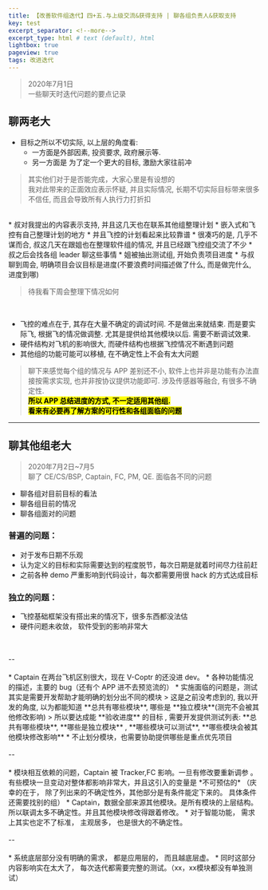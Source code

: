 ```yaml
---    
title: 【改善软件组迭代】四+五.与上级交流&获得支持 | 聊各组负责人&获取支持
key: test    
excerpt_separator: <!--more-->    
excerpt_type: html # text (default), html    
lightbox: true
pageview: true    
tags: 改进迭代
---  
```

> 2020年7月1日  
> 一些聊天时迭代问题的要点记录  

## 聊两老大
* 目标之所以不切实际, 以上层的角度看:  
	* 一方面是外部因素, 投资要求, 政府展示等.
	* 另一方面是 为了定一个更大的目标, 激励大家往前冲

> 其实他们对于是否能完成，大家心里是有设想的  
> 我对此带来的正面效应表示怀疑, 并且实际情况, 长期不切实际目标带来很多不信任, 而且会导致所有人执行力打折扣  

<br/>
* 叔对我提出的内容表示支持, 并且这几天也在联系其他组整理计划
	* 嵌入式和飞控有自己整理计划的地方
	* 并且飞控的计划看起来比较靠谱
* 很凑巧的是, 几乎不谋而合, 叔这几天在跟姐也在整理软件组的情况, 并且已经跟飞控组交流了不少
* 叔之后会找各组 leader 聊这些事情
* 姐被抽出测试组, 开始负责项目进度
* 与叔聊到周会, 明确项目会议目标是进度(不要浪费时间描述做了什么, 而是做完什么, 进度到哪)

> 待我看下周会整理下情况如何

<br/>

* 飞控的难点在于, 其存在大量不确定的调试时间. 不是做出来就结束. 而是要实际飞, 根据飞的情况做调整. 尤其是提供给其他模块以后. 需要不断调试效果.
* 硬件结构对飞机的影响很大, 而硬件结构也根据飞控情况不断遇到问题
* 其他组的功能可能可以移植, 在不确定性上不会有太大问题


> 聊下来感觉每个组的情况与 APP 差别还不小, 软件上也并非是功能有办法直接按需求实现, 也并非按协议提供功能即可. 涉及传感器等融合, 有很多不确定性.  
>  **<mark>所以 APP  总结进度的方式, 不一定适用其他组.</mark>**     
>  **<mark>看来有必要再了解方案的可行性和各组面临的问题</mark>**   

---

## 聊其他组老大

> 2020年7月2日~7月5   
> 聊了 CE/CS/BSP, Captain, FC, PM, QE. 面临各不同的问题

* 聊各组对目前目标的看法
* 聊各组目前的情况
* 聊各组面对的问题

### 普遍的问题：
* 对于发布日期不乐观
* 认为定义的目标和实际需要达到的程度脱节，每次日期是就着时间尽力往前赶
* 之前各种 demo 严重影响到代码设计，每次都需要用很 hack 的方式达成目标

### 独立的问题：
* 飞控基础框架没有搭出来的情况下，很多东西都没法估
* 硬件问题未收敛， 软件受到的影响非常大
<br/>
<br/>
--
<br/>
<br/>
* Captain 在两台飞机区别很大，现在 V-Coptr 的还没进 dev。 
* 各种功能情况的描述，主要的 bug（还有个 APP 进不去预览流的）
* 实施面临的问题是，测试其实是需要开发帮助才能明确的划分出不同的模块
> 这是之前没考虑到的, 我以开发的角度, 以为都能知道 **总共有哪些模块**, 哪些是 **独立模块**(测完不会被其他修改影响)  
> 所以要达成能 **验收进度** 的目标 , 需要开发提供测试列表: **总共有哪些模块**,  **哪些是独立模块** , **哪些模块可以测试**,  **哪些模块会被其他模块修改影响**
* 不止划分模块，也需要协助提供哪些是重点优先项目
<br/>
<br/>
--
<br/>
<br/>
* 模块相互依赖的问题，Captain 被 Tracker,FC 影响。一旦有修改要重新调参 。有些模块一旦变动对整体都影响非常大，并且这引入的变量是 *不可预估的*
（庆幸的在于， 除了列出来的不确定性外，其他部分是有条件能定下来的。 具体条件还需要找别的组）
* Captain，数据全部来源其他模块。是所有模块的上层结构。 所以联调太多不确定性。并且其他模块修改得跟着修改。
* 对于智能功能， 需求上其实也定不了标准， 主观居多， 也是很大的不确定性。
<br/>
<br/>
--
<br/>
<br/>
* 系统底层部分没有明确的需求， 都是应用层的， 而且越底层虚。
* 同时这部分内容影响实在太大了， 每次迭代都需要完整的测试。（xx，xx模块都没有单独测试）